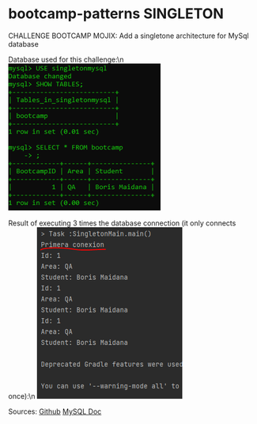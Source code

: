 # bootcamp-patterns SINGLETON
CHALLENGE BOOTCAMP MOJIX: Add a singletone architecture for MySql database

Database used for this challenge:\n
![Database created to test](./dataBase.PNG)

Result of executing 3 times the database connection (it only connects once):\n
![Testing singleton](./result.PNG)

Sources: 
[Github](https://gist.github.com/jasoet/3843797)
[MySQL Doc](https://dev.mysql.com/doc/connector-j/8.0/en/connector-j-usagenotes-connect-drivermanager.html#connector-j-examples-connection-drivermanager)
